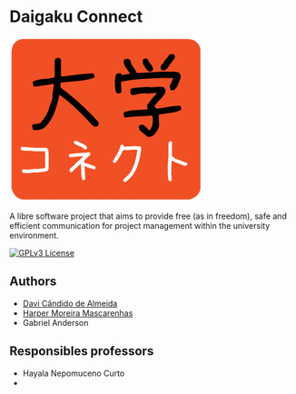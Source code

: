

# Daigaku Connect

![](https://github.com/ICEI-PUC-Minas-PMGCC-TI/daigaku-connect/blob/main/source/logo.png?raw=true)

A libre software project that aims to provide free (as in freedom), safe and efficient communication for project management within the university environment.

[![GPLv3 License](https://img.shields.io/badge/License-GPL%20v3-yellow.svg)](https://www.gnu.org/licenses/gpl-3.0.en.html) 

## Authors

- [Davi Cândido de Almeida](https://github.com/DaviKandido)
- [Harper Moreira Mascarenhas](https://github.com/harperbolic)
- Gabriel Anderson

## Responsibles professors

* Hayala Nepomuceno Curto
* 